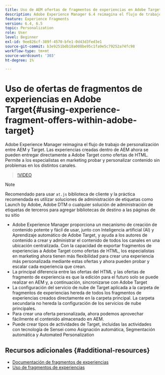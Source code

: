 ```yaml
---
title: Uso de AEM ofertas de fragmentos de experiencias en Adobe Target
description: Adobe Experience Manager 6.4 reimagina el flujo de trabajo de personalización entre AEM y Target. Las experiencias creadas dentro de AEM ahora se pueden entregar directamente a Adobe Target como ofertas de HTML. Permite a los especialistas en marketing probar y personalizar contenido sin problemas en los distintos canales.
feature: Experience Fragments
version: 6.4, 6.5
topic: Personalization
role: User
level: Beginner
exl-id: 9ee826cf-389f-4570-bfe1-0d43d3fed3e1
source-git-commit: b3e9251bdb18a008be95c1fa9e5c79252a74fc98
workflow-type: tm+mt
source-wordcount: '303'
ht-degree: 1%

---
```


# Uso de ofertas de fragmentos de experiencias en Adobe Target{#using-experience-fragment-offers-within-adobe-target}

Adobe Experience Manager reimagina el flujo de trabajo de personalización entre AEM y Target. Las experiencias creadas dentro de AEM ahora se pueden entregar directamente a Adobe Target como ofertas de HTML. Permite a los especialistas en marketing probar y personalizar contenido sin problemas en los distintos canales.

>[!VIDEO](https://video.tv.adobe.com/v/22383?quality=12&learn=on)

>[!NOTE]
>
>Recomendado para usar `at.js` biblioteca de cliente y la práctica recomendada es utilizar soluciones de administración de etiquetas como Launch by Adobe, Adobe DTM o cualquier solución de administración de etiquetas de terceros para agregar bibliotecas de destino a las páginas de su sitio


* Adobe Experience Manager proporciona un mecanismo de creación de contenido potente y fácil de usar, junto con Inteligencia artificial (AI) y Aprendizaje automático de Adobe Target, y ayuda a los autores de contenido a crear y administrar el contenido de todos los canales en una ubicación centralizada. Con la capacidad de exportar fragmentos de experiencias a Adobe Target como ofertas de HTML, los especialistas en marketing ahora tienen más flexibilidad para crear una experiencia más personalizada mediante estas ofertas y ahora pueden probar y escalar cada experiencia que crean.
* La principal diferencia entre las ofertas del HTML y las ofertas de fragmento de experiencia es que la edición para el futuro solo se puede realizar en AEM y, a continuación, sincronizarse con Adobe Target
* La configuración del servicio de nube de Target aplicada a la carpeta de fragmentos de experiencias hereda de todos los fragmentos de experiencias creados directamente en la carpeta principal. La carpeta secundaria no hereda la configuración de los servicios de nube principales.
* Para crear una oferta personalizada, ahora podemos aprovechar fácilmente el contenido almacenado en AEM.
* Puede crear tipos de actividades de Target, incluidas las actividades con tecnología de Sensei como Asignación automática, Segmentación automática y Automated Personalization

## Recursos adicionales {#additional-resources}

* [Documentación de fragmentos de experiencias](https://experienceleague.adobe.com/docs/experience-manager-65/authoring/authoring/experience-fragments.html)
* [Uso de fragmentos de experiencias](/help/sites/experience-fragments/experience-fragments-feature-video-use.md)
